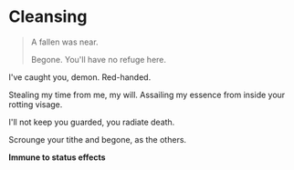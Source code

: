 # Cleansing

> A fallen was near. 
>
> Begone. You'll have no refuge here. 

I've caught you, demon. Red-handed.

Stealing my time from me, my will. Assailing my essence from inside your rotting visage. 

I'll not keep you guarded, you radiate death. 

Scrounge your tithe and begone, as the others.  

**Immune to status effects**
